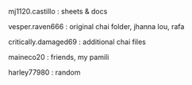 mj1120.castillo : sheets & docs

vesper.raven666 : original chai folder, jhanna lou, rafa

critically.damaged69 : additional chai files

maineco20 : friends, my pamili

harley77980 : random
